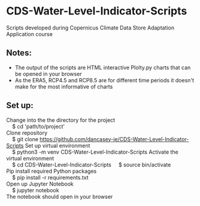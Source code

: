# CDS-Water-Level-Indicator-Scripts
Scripts developed during Copernicus Climate Data Store Adaptation Application course

Notes:
-------------
* The output of the scripts are HTML interactive Plolty.py charts that can be opened in your browser
* As the ERA5, RCP4.5 and RCP8.5 are for different time periods it doesn't make for the most informative of charts


Set up:
-------------
Change into the the directory for the project  
&nbsp;&nbsp;&nbsp;&nbsp;$ cd 'path/to/project'  
Clone repository  
&nbsp;&nbsp;&nbsp;&nbsp;$ git clone https://github.com/dancasey-ie/CDS-Water-Level-Indicator-Scripts
Set up virtual environment  
&nbsp;&nbsp;&nbsp;&nbsp;$ python3 -m venv CDS-Water-Level-Indicator-Scripts
Activate the virtual environment  
&nbsp;&nbsp;&nbsp;&nbsp;$ cd CDS-Water-Level-Indicator-Scripts
&nbsp;&nbsp;&nbsp;&nbsp;$ source bin/activate  
Pip install required Python packages  
&nbsp;&nbsp;&nbsp;&nbsp;$ pip install -r requirements.txt  
Open up Jupyter Notebook  
&nbsp;&nbsp;&nbsp;&nbsp;$ jupyter notebook  
The notebook should open in your browser  
